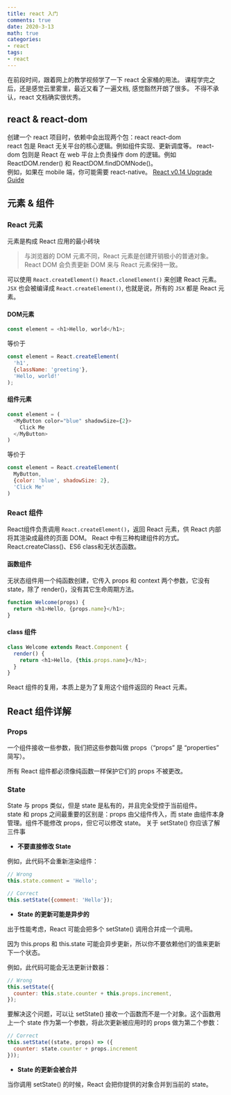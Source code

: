 ```yaml
---
title: react 入门
comments: true
date: 2020-3-13
math: true
categories: 
- react
tags:
- react
---
```


在前段时间，跟着网上的教学视频学了一下 react 全家桶的用法。
课程学完之后，还是感觉云里雾里，最近又看了一遍文档, 感觉豁然开朗了很多。
不得不承认，react 文档确实很优秀。
<!---more-->
## react & react-dom
创建一个 react 项目时，依赖中会出现两个包：react react-dom  
react 包是 React 无关平台的核心逻辑。例如组件实现、更新调度等。
react-dom 包则是 React 在 web 平台上负责操作 dom 的逻辑。例如 ReactDOM.render() 和 ReactDOM.findDOMNode()。  
例如，如果在 mobile 端，你可能需要 react-native。
[React v0.14 Upgrade Guide](https://reactjs.org/blog/2015/10/07/react-v0.14.html)

## 元素 & 组件
### React 元素
元素是构成 React 应用的最小砖块
>与浏览器的 DOM 元素不同，React 元素是创建开销极小的普通对象。React DOM 会负责更新 DOM 来与 React 元素保持一致。  

可以使用 `React.createElement()` `React.cloneElement()` 来创建 React 元素。 
`JSX` 也会被编译成 `React.createElement()`, 也就是说，所有的 `JSX` 都是 React 元素。

#### DOM元素
```js
const element = <h1>Hello, world</h1>;
```
等价于
```js
const element = React.createElement(
  'h1',
  {className: 'greeting'},
  'Hello, world!'
);
```
#### 组件元素
```js
const element = (
  <MyButton color="blue" shadowSize={2}>
    Click Me
  </MyButton>
)
```
等价于
```js
const element = React.createElement(
  MyButton,
  {color: 'blue', shadowSize: 2},
  'Click Me'
)
```

### React 组件
React组件负责调用 `React.createElement()`，返回 React 元素，供 React 内部将其渲染成最终的页面 DOM。
React 中有三种构建组件的方式。React.createClass()、ES6 class和无状态函数。   
#### 函数组件
无状态组件用一个纯函数创建，它传入 props 和 context 两个参数，它没有 state，除了 render()，没有其它生命周期方法。  
```js
function Welcome(props) {
  return <h1>Hello, {props.name}</h1>;
}
```

#### class 组件
```js
class Welcome extends React.Component {
  render() {
    return <h1>Hello, {this.props.name}</h1>;
  }
}
```

React 组件的复用，本质上是为了复用这个组件返回的 React 元素。  

## React 组件详解
### Props  
一个组件接收一些参数，我们把这些参数叫做 props（“props” 是 “properties” 简写）。  

所有 React 组件都必须像纯函数一样保护它们的 props 不被更改。
### State
State 与 props 类似，但是 state 是私有的，并且完全受控于当前组件。  
state 和 props 之间最重要的区别是：props 由父组件传入，而 state 由组件本身管理。组件不能修改 props，但它可以修改 state。
关于 setState() 你应该了解三件事  
- **不要直接修改 State**  

例如，此代码不会重新渲染组件：
```js
// Wrong
this.state.comment = 'Hello';
```
```js
// Correct
this.setState({comment: 'Hello'});
```

- **State 的更新可能是异步的**  

出于性能考虑，React 可能会把多个 setState() 调用合并成一个调用。

因为 this.props 和 this.state 可能会异步更新，所以你不要依赖他们的值来更新下一个状态。

例如，此代码可能会无法更新计数器：
```js
// Wrong
this.setState({
  counter: this.state.counter + this.props.increment,
});
```
要解决这个问题，可以让 setState() 接收一个函数而不是一个对象。这个函数用上一个 state 作为第一个参数，将此次更新被应用时的 props 做为第二个参数：
```js
// Correct
this.setState((state, props) => ({
  counter: state.counter + props.increment
}));
```

- **State 的更新会被合并**  

当你调用 setState() 的时候，React 会把你提供的对象合并到当前的 state。

